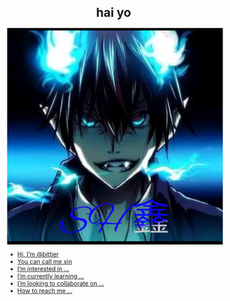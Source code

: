 <h1 align="center">hai yo <img src="https://github.com/YuzzuKamiyaka/image/blob/main/Kanna%20-%20eyes%20on%20you.gif" style="border-radius:5;" width="45px" alt=""><br></h1>
<a href="https://youtube.com/c/Azbot"><img align="center" height="auto" src="https://github.com/bittier/image/blob/main/logo.jpeg" />









-  Hi, I’m @bittier
-  You can call me xin
-  I’m interested in ...
-  I’m currently learning ...
-  I’m looking to collaborate on ...
-  How to reach me ...

<!---
bittier/bittier is a ✨ special ✨ repository because its `README.md` (this file) appears on your GitHub profile.
You can click the Preview link to take a look at your changes.
--->
